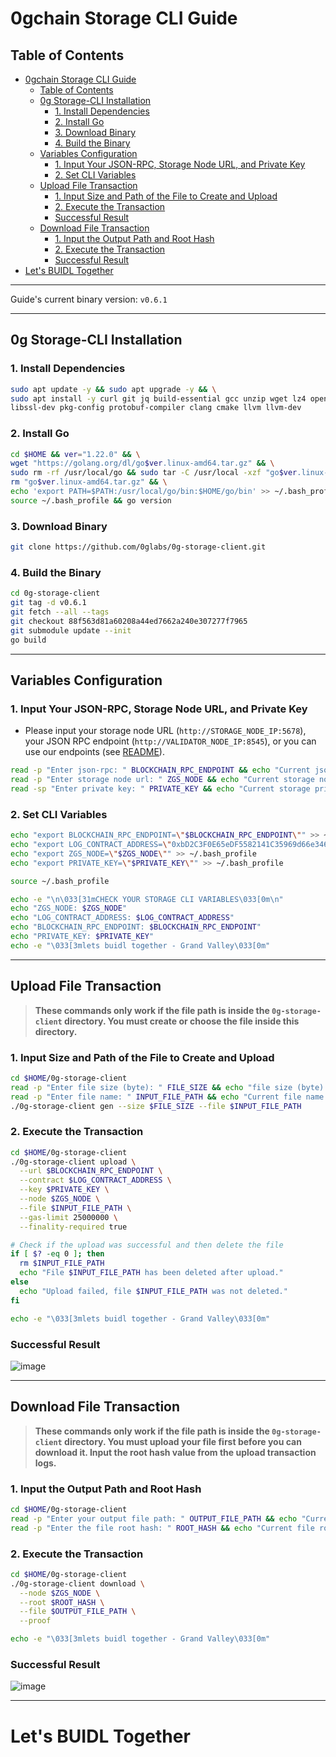 # 0gchain Storage CLI Guide

## Table of Contents

- [0gchain Storage CLI Guide](#0gchain-storage-cli-guide)
  - [Table of Contents](#table-of-contents)
  - [0g Storage-CLI Installation](#0g-storage-cli-installation)
    - [1. Install Dependencies](#1-install-dependencies)
    - [2. Install Go](#2-install-go)
    - [3. Download Binary](#3-download-binary)
    - [4. Build the Binary](#4-build-the-binary)
  - [Variables Configuration](#variables-configuration)
    - [1. Input Your JSON-RPC, Storage Node URL, and Private Key](#1-input-your-json-rpc-storage-node-url-and-private-key)
    - [2. Set CLI Variables](#2-set-cli-variables)
  - [Upload File Transaction](#upload-file-transaction)
    - [1. Input Size and Path of the File to Create and Upload](#1-input-size-and-path-of-the-file-to-create-and-upload)
    - [2. Execute the Transaction](#2-execute-the-transaction)
    - [Successful Result](#successful-result)
  - [Download File Transaction](#download-file-transaction)
    - [1. Input the Output Path and Root Hash](#1-input-the-output-path-and-root-hash)
    - [2. Execute the Transaction](#2-execute-the-transaction-1)
    - [Successful Result](#successful-result-1)
- [Let's BUIDL Together](#lets-buidl-together)

---

Guide's current binary version: `v0.6.1`

---

## 0g Storage-CLI Installation

### 1. Install Dependencies

```bash
sudo apt update -y && sudo apt upgrade -y && \
sudo apt install -y curl git jq build-essential gcc unzip wget lz4 openssl \
libssl-dev pkg-config protobuf-compiler clang cmake llvm llvm-dev
```

### 2. Install Go

```bash
cd $HOME && ver="1.22.0" && \
wget "https://golang.org/dl/go$ver.linux-amd64.tar.gz" && \
sudo rm -rf /usr/local/go && sudo tar -C /usr/local -xzf "go$ver.linux-amd64.tar.gz" && \
rm "go$ver.linux-amd64.tar.gz" && \
echo 'export PATH=$PATH:/usr/local/go/bin:$HOME/go/bin' >> ~/.bash_profile && \
source ~/.bash_profile && go version
```

### 3. Download Binary

```bash
git clone https://github.com/0glabs/0g-storage-client.git
```

### 4. Build the Binary

```bash
cd 0g-storage-client
git tag -d v0.6.1
git fetch --all --tags
git checkout 88f563d81a60208a44ed7662a240e307277f7965
git submodule update --init
go build
```

---

## Variables Configuration

### 1. Input Your JSON-RPC, Storage Node URL, and Private Key

- Please input your storage node URL (`http://STORAGE_NODE_IP:5678`), your JSON RPC endpoint (`http://VALIDATOR_NODE_IP:8545`), or you can use our endpoints (see [README](https://github.com/hubofvalley/Testnet-Guides/blob/main/0g%20(zero-gravity)/README.md)).

```bash
read -p "Enter json-rpc: " BLOCKCHAIN_RPC_ENDPOINT && echo "Current json-rpc: $BLOCKCHAIN_RPC_ENDPOINT"
read -p "Enter storage node url: " ZGS_NODE && echo "Current storage node url: $ZGS_NODE"
read -sp "Enter private key: " PRIVATE_KEY && echo "Current storage private key: $PRIVATE_KEY"
```

### 2. Set CLI Variables

```bash
echo "export BLOCKCHAIN_RPC_ENDPOINT=\"$BLOCKCHAIN_RPC_ENDPOINT\"" >> ~/.bash_profile
echo "export LOG_CONTRACT_ADDRESS=\"0xbD2C3F0E65eDF5582141C35969d66e34629cC768\"" >> ~/.bash_profile
echo "export ZGS_NODE=\"$ZGS_NODE\"" >> ~/.bash_profile
echo "export PRIVATE_KEY=\"$PRIVATE_KEY\"" >> ~/.bash_profile

source ~/.bash_profile

echo -e "\n\033[31mCHECK YOUR STORAGE CLI VARIABLES\033[0m\n"
echo "ZGS_NODE: $ZGS_NODE"
echo "LOG_CONTRACT_ADDRESS: $LOG_CONTRACT_ADDRESS"
echo "BLOCKCHAIN_RPC_ENDPOINT: $BLOCKCHAIN_RPC_ENDPOINT"
echo "PRIVATE_KEY: $PRIVATE_KEY"
echo -e "\033[3mlets buidl together - Grand Valley\033[0m"
```

---

## Upload File Transaction

> **These commands only work if the file path is inside the `0g-storage-client` directory. You must create or choose the file inside this directory.**

### 1. Input Size and Path of the File to Create and Upload

```bash
cd $HOME/0g-storage-client
read -p "Enter file size (byte): " FILE_SIZE && echo "file size (byte): $FILE_SIZE"
read -p "Enter file name: " INPUT_FILE_PATH && echo "Current file name: $INPUT_FILE_PATH"
./0g-storage-client gen --size $FILE_SIZE --file $INPUT_FILE_PATH
```

### 2. Execute the Transaction

```bash
cd $HOME/0g-storage-client
./0g-storage-client upload \
  --url $BLOCKCHAIN_RPC_ENDPOINT \
  --contract $LOG_CONTRACT_ADDRESS \
  --key $PRIVATE_KEY \
  --node $ZGS_NODE \
  --file $INPUT_FILE_PATH \
  --gas-limit 25000000 \
  --finality-required true

# Check if the upload was successful and then delete the file
if [ $? -eq 0 ]; then
  rm $INPUT_FILE_PATH
  echo "File $INPUT_FILE_PATH has been deleted after upload."
else
  echo "Upload failed, file $INPUT_FILE_PATH was not deleted."
fi

echo -e "\033[3mlets buidl together - Grand Valley\033[0m"
```

### Successful Result

![image](https://github.com/hubofvalley/Testnet-Guides/assets/100946299/421cb81a-3f2b-41d5-b798-e7f1897f2802)

---

## Download File Transaction

> **These commands only work if the file path is inside the `0g-storage-client` directory. You must upload your file first before you can download it. Input the root hash value from the upload transaction logs.**

### 1. Input the Output Path and Root Hash

```bash
cd $HOME/0g-storage-client
read -p "Enter your output file path: " OUTPUT_FILE_PATH && echo "Current output file path: $OUTPUT_FILE_PATH"
read -p "Enter the file root hash: " ROOT_HASH && echo "Current file root hash: $ROOT_HASH"
```

### 2. Execute the Transaction

```bash
cd $HOME/0g-storage-client
./0g-storage-client download \
  --node $ZGS_NODE \
  --root $ROOT_HASH \
  --file $OUTPUT_FILE_PATH \
  --proof

echo -e "\033[3mlets buidl together - Grand Valley\033[0m"
```

### Successful Result

![image](https://github.com/hubofvalley/Testnet-Guides/assets/100946299/ea095625-ae68-427e-a626-d742dcb575a7)

---

# Let's BUIDL Together
